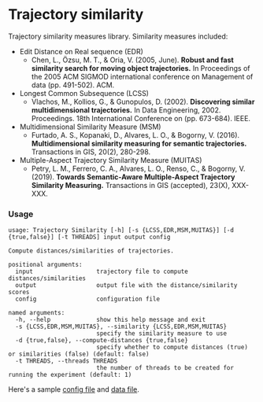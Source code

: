 # Trajectory similarity

Trajectory similarity measures library. Similarity measures included:
* Edit Distance on Real sequence (EDR)
  * Chen, L., Özsu, M. T., & Oria, V. (2005, June). **Robust and fast similarity search for moving object trajectories.** In Proceedings of the 2005 ACM SIGMOD international conference on Management of data (pp. 491-502). ACM.
* Longest Common Subsequence (LCSS)
  * Vlachos, M., Kollios, G., & Gunopulos, D. (2002). **Discovering similar multidimensional trajectories.** In Data Engineering, 2002. Proceedings. 18th International Conference on (pp. 673-684). IEEE.
* Multidimensional Similarity Measure (MSM)
  * Furtado, A. S., Kopanaki, D., Alvares, L. O., & Bogorny, V. (2016). **Multidimensional similarity measuring for semantic trajectories.** Transactions in GIS, 20(2), 280-298.
* Multiple-Aspect Trajectory Similarity Measure (MUITAS)
  * Petry, L. M., Ferrero, C. A., Alvares, L. O., Renso, C., & Bogorny, V. (2019). **Towards Semantic-Aware Multiple-Aspect Trajectory Similarity Measuring.** Transactions in GIS (accepted), 23(X), XXX-XXX.


### Usage
```
usage: Trajectory Similarity [-h] [-s {LCSS,EDR,MSM,MUITAS}] [-d {true,false}] [-t THREADS] input output config

Compute distances/similarities of trajectories.

positional arguments:
  input                  trajectory file to compute distances/similarities
  output                 output file with the distance/similarity scores
  config                 configuration file

named arguments:
  -h, --help             show this help message and exit
  -s {LCSS,EDR,MSM,MUITAS}, --similarity {LCSS,EDR,MSM,MUITAS}
                         specify the similarity measure to use
  -d {true,false}, --compute-distances {true,false}
                         specify whether to compute distances (true) or similarities (false) (default: false)
  -t THREADS, --threads THREADS
                         the number of threads to be created for running the experiment (default: 1)
```

Here's a sample [config file](sample_config.json) and [data file](sample_data.csv).
